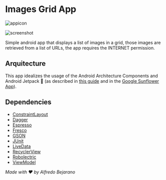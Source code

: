# Images Grid App

![appicon](../app/src/main/ic_launcher-web.png)

![screenshot](https://camo.githubusercontent.com/a53f0724e4af86828d2767804470b7e23c1bc298/68747470733a2f2f707265766965772e6962622e636f2f6474327659652f6465766963655f323031385f31305f30325f3230313334342e706e67)

Simple android app that displays a list of images in a grid, those images
are retrieved from a list of URLs,
the app requires the INTERNET permission.

## Arquitecture

This app idealizes the usage of the Android Architecture Components
and Android Jetpack :rocket: (as described in [this guide](https://developer.android.com/jetpack/docs/guide) and in the [Google Sunflower App](https://github.com/googlesamples/android-sunflower)).

## Dependencies

- [ConstraintLayout](https://developer.android.com/training/constraint-layout/)
- [Dagger](https://google.github.io/dagger/)
- [Espresso](https://developer.android.com/training/testing/espresso/)
- [Fresco](https://frescolib.org)
- [GSON](https://github.com/google/gson)
- [JUnit](https://junit.org/junit5/)
- [LiveData](https://developer.android.com/topic/libraries/architecture/livedata)
- [RecyclerView](https://developer.android.com/guide/topics/ui/layout/recyclerview)
- [Robolectric](http://robolectric.org)
- [ViewModel](https://developer.android.com/topic/libraries/architecture/viewmodel)

_Made with :heart: by Alfredo Bejarano_